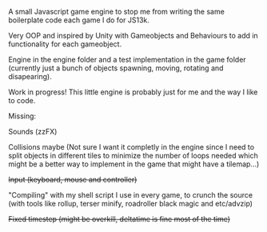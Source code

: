A small Javascript game engine to stop me from writing the same boilerplate code each game I do for JS13k.

Very OOP and inspired by Unity with Gameobjects and Behaviours to add in functionality for each gameobject.

Engine in the engine folder and a test implementation in the game folder (currently just a bunch of objects spawning, moving, rotating and disapearing).

Work in progress!    This little engine is probably just for me and the way I like to code.


Missing:

Sounds (zzFX)

Collisions maybe (Not sure I want it completly in the engine since I need to split objects in different tiles to minimize the number of loops needed which might be a better way to implement in the game that might have a tilemap...)

~~Input (keyboard, mouse and controller)~~

"Compiling" with my shell script I use in every game, to crunch the source (with tools like rollup, terser minify, roadroller black magic and etc/advzip)

~~Fixed timestep (might be overkill, deltatime is fine most of the time)~~
